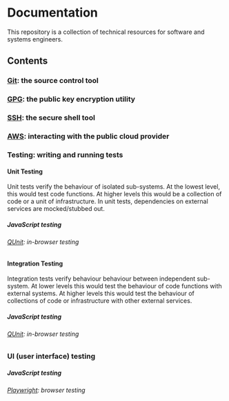 # Documentation

This repository is a collection of technical resources for software and systems engineers.

## Contents
### [Git](git/README.md): the source control tool
### [GPG](gpg/README.md): the public key encryption utility
### [SSH](ssh/README.md): the secure shell tool

### [AWS](aws/README.md): interacting with the public cloud provider

### Testing: writing and running tests
#### Unit Testing
Unit tests verify the behaviour of isolated sub-systems.
At the lowest level, this would test code functions.
At higher levels this would be a collection of code or a unit of infrastructure.
In unit tests, dependencies on external services are mocked/stubbed out.

##### JavaScript testing
###### [QUnit](testing/unit-testing/javascript/qunit/README.md): in-browser testing

#### Integration Testing
Integration tests verify behaviour behaviour between independent sub-system.
At lower levels this would test the behaviour of code functions with external systems.
At higher levels this would test the behaviour of collections of code or infrastructure with other external services.
##### JavaScript testing
###### [QUnit](testing/integration-testing/javascript/qunit/README.md): in-browser testing

### UI (user interface) testing
##### JavaScript testing
###### [Playwright](testing/ui-testing/javascript/playwright/README.md): browser testing
